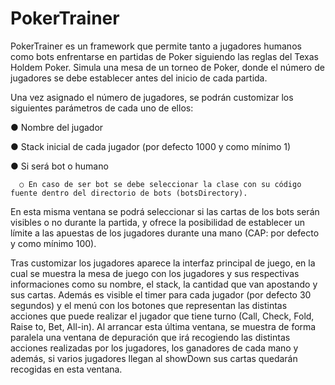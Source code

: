 # PokerTrainer
PokerTrainer es un framework que permite tanto a jugadores humanos como bots enfrentarse en partidas de Poker siguiendo las reglas del Texas Holdem Poker.
Simula una mesa de un torneo de Poker, donde el número de jugadores se debe establecer antes del inicio de cada partida.

Una vez asignado el número de jugadores, se podrán customizar los siguientes parámetros de cada uno de ellos:

  ● Nombre del jugador
  
  ● Stack inicial de cada jugador (por defecto 1000 y como mínimo 1)
  
  ● Si será bot o humano
  
      ○ En caso de ser bot se debe seleccionar la clase con su código fuente dentro del directorio de bots (botsDirectory).
En esta misma ventana se podrá seleccionar si las cartas de los bots serán visibles o no durante la partida, y ofrece la posibilidad de establecer un límite a las apuestas de los jugadores durante una mano (CAP: por defecto y como mínimo 100).

Tras customizar los jugadores aparece la interfaz principal de juego, en la cual se muestra la mesa de juego con los jugadores y sus respectivas informaciones como su nombre, el stack, la cantidad que van apostando y sus cartas. Además es visible el timer para cada jugador (por defecto 30 segundos) y el menú con los botones que representan las distintas acciones que puede realizar el jugador que tiene turno (Call, Check, Fold, Raise to, Bet, All-in).
Al arrancar esta última ventana, se muestra de forma paralela una ventana de depuración que irá recogiendo las distintas acciones realizadas por los jugadores, los ganadores de cada mano y además, si varios jugadores llegan al showDown sus cartas quedarán recogidas en esta ventana.

